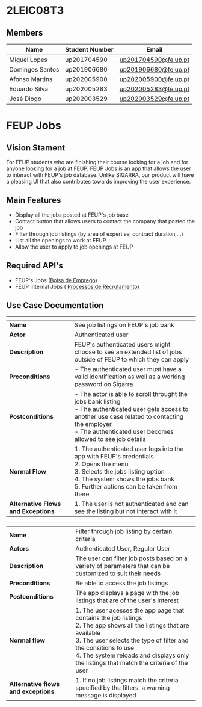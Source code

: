 # 2LEIC08T3

## Members

| Name            | Student Number | Email                |
| --------------- | -------------- | -------------------- |
| Miguel Lopes    | up201704590    | up201704590@fe.up.pt |
| Domingos Santos | up201906680    | up201906680@fe.up.pt |
| Afonso Martins  | up202005900    | up202005900@fe.up.pt |
| Eduardo Silva   | up202005283    | up202005283@fe.up.pt |
| José Diogo      | up202003529    | up202003529@fe.up.pt |

# FEUP Jobs

## Vision Stament

For FEUP students who are finishing their course looking for a job and for anyone looking for a job at FEUP. FEUP Jobs is an app that allows the user to interact with FEUP's job database. Unlike SIGARRA, our product will have a pleasing UI that also contributes towards improving the user experience.

## Main Features

- Display all the jobs posted at FEUP's job base
- Contact button that allows users to contact the company that posted the job
- Filter through job listings (by area of expertise, contract duration,...)
- List all the openings to work at FEUP
- Allow the user to apply to job openings at FEUP

## Required API's

- FEUP's Jobs ([Bolsa de Emprego](https://sigarra.up.pt/feup/pt/WEB_BASE.GERA_PAGINA?P_pagina=19498))
- FEUP Internal Jobs ( [Processos de Recrutamento](https://sigarra.up.pt/feup/pt/cnt_cand_geral.concursos_list))

## Use Case Documentation

| <!-- -->                             | <!-- -->                                                                                                                                                                                                                     |
| ------------------------------------ | ---------------------------------------------------------------------------------------------------------------------------------------------------------------------------------------------------------------------------- |
| **Name**                             | See job listings on FEUP's job bank                                                                                                                                                                                          |
| **Actor**                            | Authenticated user                                                                                                                                                                                                           |
| **Description**                      | FEUP's authenticated users might choose to see an extended list of jobs outside of FEUP to which they can apply                                                                                                              |
| **Preconditions**                    | - The authenticated user must have a valid identification as well as a working password on Sigarra                                                                                                                           |
| **Postconditions**                   | - The actor is able to scroll throught the jobs bank listing <br>- The authenticated user gets access to another use case related to contacting the employer <br>- The authenticated user becomes allowed to see job details |
| **Normal Flow**                      | 1. The authenticated user logs into the app with FEUP's credentials <br> 2. Opens the menu <br> 3. Selects the jobs listing option <br> 4. The system shows the jobs bank <br> 5. Further actions can be taken from there    |
| **Alternative Flows and Exceptions** | 1. The user is not authenticated and can see the listing but not interact with it                                                                                                                                            |

| <!-- -->                             | <!-- -->                                                                                                                                                                                                                                                                                      |
| ------------------------------------ | --------------------------------------------------------------------------------------------------------------------------------------------------------------------------------------------------------------------------------------------------------------------------------------------- |
| **Name**                             | Filter through job listing by certain criteria                                                                                                                                                                                                                                                |
| **Actors**                           | Authenticated User, Regular User                                                                                                                                                                                                                                                              |
| **Description**                      | The user can filter job posts based on a variety of parameters that can be customized to suit their needs                                                                                                                                                                                     |
| **Preconditions**                    | Be able to access the job listings                                                                                                                                                                                                                                                            |
| **Postconditions**                   | The app displays a page with the job listings that are of the user's interest                                                                                                                                                                                                                 |
| **Normal flow**                      | 1. The user acesses the app page that contains the job listings <br> 2. The app shows all the listings that are available <br> 3. The user selects the type of filter and the consitions to use <br> 4. The system reloads and displays only the listings that match the criteria of the user |
| **Alternative flows and exceptions** | 1. If no job listings match the criteria specified by the filters, a warning message is displayed                                                                                                                                                                                             |
